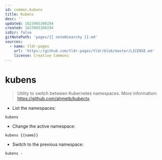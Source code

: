 ```yaml
---
id: common.kubens
title: Kubens
desc: ''
updated: 1623965306194
created: 1623965306194
isDir: false
gitNotePath: 'pages/{{ noteHiearchy }}.md'
sources:
  - name: tldr-pages
    url: 'https://github.com/tldr-pages/tldr/blob/master/LICENSE.md'
    license: Creative Commons
---
```

# kubens

> Utility to switch between Kubernetes namespaces.
> More information: <https://github.com/ahmetb/kubectx>.

- List the namespaces:

`kubens`

- Change the active namespace:

`kubens {{name}}`

- Switch to the previous namespace:

`kubens -`

